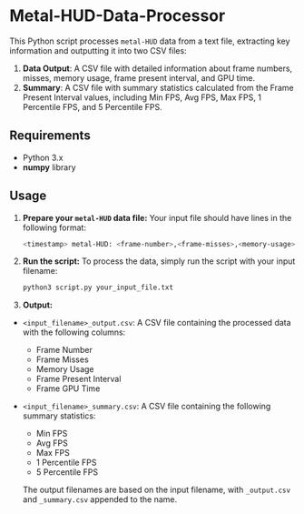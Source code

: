 # Metal-HUD-Data-Processor

This Python script processes `metal-HUD` data from a text file, extracting key information and outputting it into two CSV files:
1. **Data Output**: A CSV file with detailed information about frame numbers, misses, memory usage, frame present interval, and GPU time.
2. **Summary**: A CSV file with summary statistics calculated from the Frame Present Interval values, including Min FPS, Avg FPS, Max FPS, 1 Percentile FPS, and 5 Percentile FPS.

## Requirements

- Python 3.x
- **numpy** library

## Usage

1. **Prepare your `metal-HUD` data file:** Your input file should have lines in the following format:
   ```bash
   <timestamp> metal-HUD: <frame-number>,<frame-misses>,<memory-usage>,<frame-present-interval-1>,<frame-gpu-time-1>,<frame-present-interval-2>,<frame-gpu-time-2>,..
   
2. **Run the script:** To process the data, simply run the script with your input filename:
   ```bash
   python3 script.py your_input_file.txt
3. **Output:**

- `<input_filename>_output.csv`: A CSV file containing the processed data with the following columns:
  - Frame Number
  - Frame Misses
  - Memory Usage
  - Frame Present Interval
  - Frame GPU Time
- `<input_filename>_summary.csv`: A CSV file containing the following summary statistics:
  - Min FPS
  - Avg FPS
  - Max FPS
  - 1 Percentile FPS
  - 5 Percentile FPS

  The output filenames are based on the input filename, with `_output.csv` and `_summary.csv` appended to the name.

   
